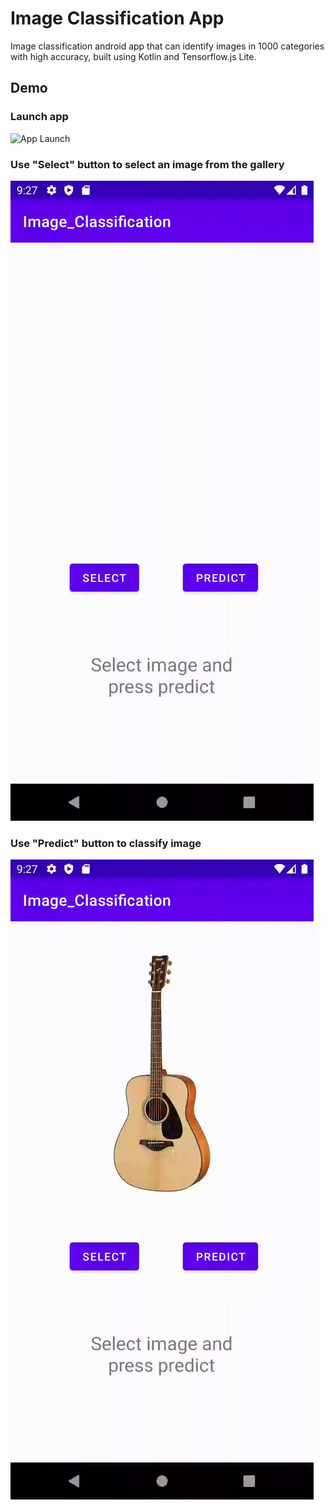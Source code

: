 # Image Classification App
Image classification android app that can identify images in 1000 categories with high accuracy, built using Kotlin and Tensorflow.js Lite.

## Demo
### Launch app
![App Launch](/gifs/launch.gif)

### Use "Select" button to select an image from the gallery
![Select Image](/gifs/select.gif)

### Use "Predict" button to classify image
![Classify Image](/gifs/predict.gif)
